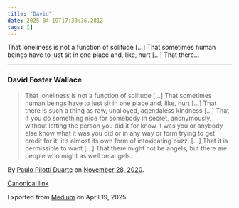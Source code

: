 ```yaml
---
title: "David"
date: 2025-04-19T17:39:36.281Z
tags: []
---
```


That loneliness is not a function of solitude \[…\] That sometimes human beings have to just sit in one place and, like, hurt \[…\] That there…

* * *

### David Foster Wallace

> That loneliness is not a function of solitude \[…\] That sometimes human beings have to just sit in one place and, like, hurt \[…\] That there is such a thing as raw, unalloyed, agendaless kindness \[…\] That if you do something nice for somebody in secret, anonymously, without letting the person you did it for know it was you or anybody else know what it was you did or in any way or form trying to get credit for it, it’s almost its own form of intoxicating buzz. \[…\] That it is permissible to want \[…\] That there might not be angels, but there are people who might as well be angels.

By [Paulo Pilotti Duarte](https://medium.com/@paulopilotti) on [November 28, 2020](https://medium.com/p/6247962521e).

[Canonical link](https://medium.com/@paulopilotti/david-6247962521e)

Exported from [Medium](https://medium.com) on April 19, 2025.